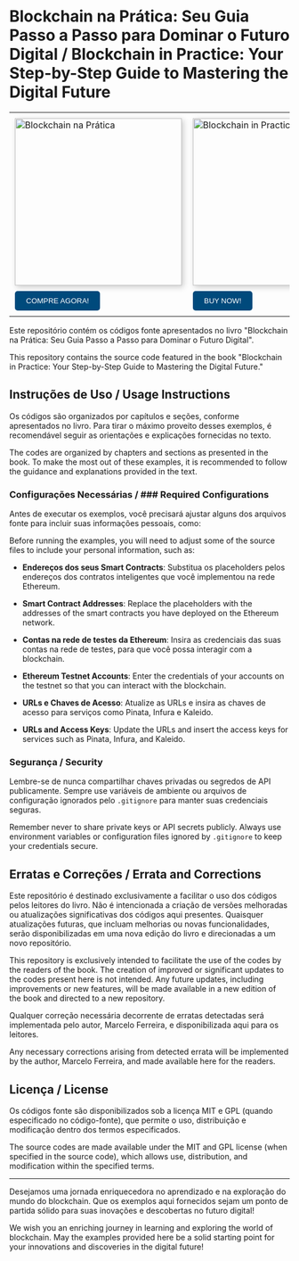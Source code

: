 # Blockchain na Prática: Seu Guia Passo a Passo para Dominar o Futuro Digital / Blockchain in Practice: Your Step-by-Step Guide to Mastering the Digital Future

<div style="text-align: center;">
  <table style="margin-left: auto; margin-right: auto; border-collapse: collapse;">
    <tr>
      <td style="padding: 10px;">
        <a href="https://a.co/d/hRMqWpT" title="Adquira o seu exemplar agora! - COMPRE AGORA!">
          <img src="https://www.canva.com/design/DAF1ak2RW6c/O51w7aUH4yKlQPVcSt3jxQ/view?utm_content=DAF1ak2RW6c&utm_campaign=designshare&utm_medium=link&utm_source=editor" width="300px" alt="Blockchain na Prática" style="box-shadow: 3px 3px 10px rgba(0,0,0,0.2);">
        </a>
        <div>
          <a href="https://a.co/d/hRMqWpT" title="Adquira o seu exemplar agora! - COMPRE AGORA!" style="text-decoration: none;">
            <button style="background-color: #004a7c; color: white; padding: 10px 20px; margin-top: 10px; border: none; cursor: pointer; border-radius: 5px;">COMPRE AGORA!</button>
          </a>
        </div>
      </td>
      <td style="padding: 10px;">
        <a href="https://a.co/d/7llSymg" title="Get your copy now! - BUY NOW!">
          <img src="https://rose-magic-tern-708.mypinata.cloud/ipfs/QmdJa7nizKThkmFt9hf9tF99Ag2MW6bVtNuJDhREsaxPNT" width="300px" alt="Blockchain in Practice" style="box-shadow: 3px 3px 10px rgba(0,0,0,0.2);">
        </a>
        <div>
          <a href="https://a.co/d/7llSymg" title="Get your copy now! - BUY NOW!" style="text-decoration: none;">
            <button style="background-color: #004a7c; color: white; padding: 10px 20px; margin-top: 10px; border: none; cursor: pointer; border-radius: 5px;">BUY NOW!</button>
          </a>
        </div>
      </td>
    </tr>
  </table>
</div>

Este repositório contém os códigos fonte apresentados no livro "Blockchain na Prática: Seu Guia Passo a Passo para Dominar o Futuro Digital". 

This repository contains the source code featured in the book "Blockchain in Practice: Your Step-by-Step Guide to Mastering the Digital Future."

## Instruções de Uso / Usage Instructions
Os códigos são organizados por capítulos e seções, conforme apresentados no livro. Para tirar o máximo proveito desses exemplos, é recomendável seguir as orientações e explicações fornecidas no texto.

The codes are organized by chapters and sections as presented in the book. To make the most out of these examples, it is recommended to follow the guidance and explanations provided in the text.

### Configurações Necessárias / ### Required Configurations
Antes de executar os exemplos, você precisará ajustar alguns dos arquivos fonte para incluir suas informações pessoais, como:

Before running the examples, you will need to adjust some of the source files to include your personal information, such as:

- **Endereços dos seus Smart Contracts**: Substitua os placeholders pelos endereços dos contratos inteligentes que você implementou na rede Ethereum.
- **Smart Contract Addresses**: Replace the placeholders with the addresses of the smart contracts you have deployed on the Ethereum network.

- **Contas na rede de testes da Ethereum**: Insira as credenciais das suas contas na rede de testes, para que você possa interagir com a blockchain.
- **Ethereum Testnet Accounts**: Enter the credentials of your accounts on the testnet so that you can interact with the blockchain.

- **URLs e Chaves de Acesso**: Atualize as URLs e insira as chaves de acesso para serviços como Pinata, Infura e Kaleido.
- **URLs and Access Keys**: Update the URLs and insert the access keys for services such as Pinata, Infura, and Kaleido.

### Segurança / Security

Lembre-se de nunca compartilhar chaves privadas ou segredos de API publicamente. Sempre use variáveis de ambiente ou arquivos de configuração ignorados pelo `.gitignore` para manter suas credenciais seguras.

Remember never to share private keys or API secrets publicly. Always use environment variables or configuration files ignored by `.gitignore` to keep your credentials secure.

## Erratas e Correções / Errata and Corrections

Este repositório é destinado exclusivamente a facilitar o uso dos códigos pelos leitores do livro. Não é intencionada a criação de versões melhoradas ou atualizações significativas dos códigos aqui presentes. Quaisquer atualizações futuras, que incluam melhorias ou novas funcionalidades, serão disponibilizadas em uma nova edição do livro e direcionadas a um novo repositório.

This repository is exclusively intended to facilitate the use of the codes by the readers of the book. The creation of improved or significant updates to the codes present here is not intended. Any future updates, including improvements or new features, will be made available in a new edition of the book and directed to a new repository.

Qualquer correção necessária decorrente de erratas detectadas será implementada pelo autor, Marcelo Ferreira, e disponibilizada aqui para os leitores.

Any necessary corrections arising from detected errata will be implemented by the author, Marcelo Ferreira, and made available here for the readers.

## Licença / License

Os códigos fonte são disponibilizados sob a licença MIT e GPL (quando especificado no código-fonte), que permite o uso, distribuição e modificação dentro dos termos especificados.

The source codes are made available under the MIT and GPL license (when specified in the source code), which allows use, distribution, and modification within the specified terms.

---

Desejamos uma jornada enriquecedora no aprendizado e na exploração do mundo do blockchain. Que os exemplos aqui fornecidos sejam um ponto de partida sólido para suas inovações e descobertas no futuro digital!

We wish you an enriching journey in learning and exploring the world of blockchain. May the examples provided here be a solid starting point for your innovations and discoveries in the digital future!
